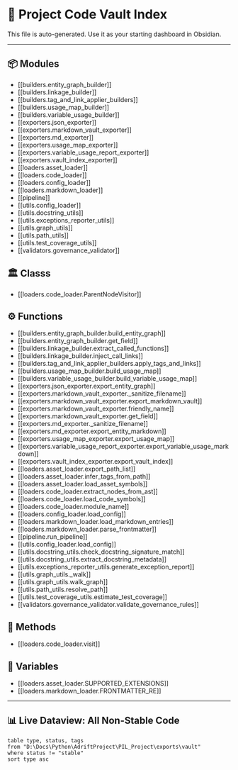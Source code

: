 # 🧭 Project Code Vault Index

This file is auto-generated. Use it as your starting dashboard in Obsidian.

---

## 📦 Modules
- [[builders.entity_graph_builder]]
- [[builders.linkage_builder]]
- [[builders.tag_and_link_applier_builders]]
- [[builders.usage_map_builder]]
- [[builders.variable_usage_builder]]
- [[exporters.json_exporter]]
- [[exporters.markdown_vault_exporter]]
- [[exporters.md_exporter]]
- [[exporters.usage_map_exporter]]
- [[exporters.variable_usage_report_exporter]]
- [[exporters.vault_index_exporter]]
- [[loaders.asset_loader]]
- [[loaders.code_loader]]
- [[loaders.config_loader]]
- [[loaders.markdown_loader]]
- [[pipeline]]
- [[utils.config_loader]]
- [[utils.docstring_utils]]
- [[utils.exceptions_reporter_utils]]
- [[utils.graph_utils]]
- [[utils.path_utils]]
- [[utils.test_coverage_utils]]
- [[validators.governance_validator]]

## 🏛️ Classs
- [[loaders.code_loader.ParentNodeVisitor]]

## ⚙️ Functions
- [[builders.entity_graph_builder.build_entity_graph]]
- [[builders.entity_graph_builder.get_field]]
- [[builders.linkage_builder.extract_called_functions]]
- [[builders.linkage_builder.inject_call_links]]
- [[builders.tag_and_link_applier_builders.apply_tags_and_links]]
- [[builders.usage_map_builder.build_usage_map]]
- [[builders.variable_usage_builder.build_variable_usage_map]]
- [[exporters.json_exporter.export_entity_graph]]
- [[exporters.markdown_vault_exporter._sanitize_filename]]
- [[exporters.markdown_vault_exporter.export_markdown_vault]]
- [[exporters.markdown_vault_exporter.friendly_name]]
- [[exporters.markdown_vault_exporter.get_field]]
- [[exporters.md_exporter._sanitize_filename]]
- [[exporters.md_exporter.export_entity_markdown]]
- [[exporters.usage_map_exporter.export_usage_map]]
- [[exporters.variable_usage_report_exporter.export_variable_usage_markdown]]
- [[exporters.vault_index_exporter.export_vault_index]]
- [[loaders.asset_loader.export_path_list]]
- [[loaders.asset_loader.infer_tags_from_path]]
- [[loaders.asset_loader.load_asset_symbols]]
- [[loaders.code_loader.extract_nodes_from_ast]]
- [[loaders.code_loader.load_code_symbols]]
- [[loaders.code_loader.module_name]]
- [[loaders.config_loader.load_config]]
- [[loaders.markdown_loader.load_markdown_entries]]
- [[loaders.markdown_loader.parse_frontmatter]]
- [[pipeline.run_pipeline]]
- [[utils.config_loader.load_config]]
- [[utils.docstring_utils.check_docstring_signature_match]]
- [[utils.docstring_utils.extract_docstring_metadata]]
- [[utils.exceptions_reporter_utils.generate_exception_report]]
- [[utils.graph_utils._walk]]
- [[utils.graph_utils.walk_graph]]
- [[utils.path_utils.resolve_path]]
- [[utils.test_coverage_utils.estimate_test_coverage]]
- [[validators.governance_validator.validate_governance_rules]]

## 🔹 Methods
- [[loaders.code_loader.visit]]

## 🧩 Variables
- [[loaders.asset_loader.SUPPORTED_EXTENSIONS]]
- [[loaders.markdown_loader.FRONTMATTER_RE]]

---

## 📊 Live Dataview: All Non-Stable Code
```dataview
table type, status, tags
from "D:\Docs\Python\AdriftProject\PIL_Project\exports\vault"
where status != "stable"
sort type asc
```